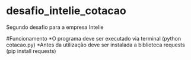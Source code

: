 # desafio_intelie_cotacao
Segundo desafio para a empresa Intelie

#Funcionamento
 *O programa deve ser executado via terminal (python cotacao.py)
 *Antes da utilização deve ser instalada a biblioteca requests (pip install requests)
